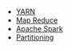 * [YARN](yarn.md)
* [Map Reduce](map-reduce.md)
* [Apache Spark](apache-spark.md)
* [Partitioning](partitioning.md)